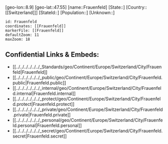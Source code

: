 ﻿---
location: [47.55,8.9]
mapzoom: [7,12] 
mapmarker: city 
type: City
tags:
- geo/City


SpocWebEntityId: 30237
isDeleted: false
confidential: public

---
[geo-lon::8.9]
[geo-lat::47.55]
[name::Frauenfeld]
[State::]
[Country::[[Switzerland]]]
[StateId::]
[Population::]
[Unknown::]


```leaflet
id: Frauenfeld
coordinates: [[Frauenfeld]]
markerFile: [[Frauenfeld]]
defaultZoom: 11 
maxZoom: 18
```


## Confidential Links & Embeds: 
- [[../../../../../../_Standards/geo/Continent/Europe/Switzerland/City/Frauenfeld|Frauenfeld]] 
- [[../../../../../../_public/geo/Continent/Europe/Switzerland/City/Frauenfeld.public|Frauenfeld.public]] 
- [[../../../../../../_internal/geo/Continent/Europe/Switzerland/City/Frauenfeld.internal|Frauenfeld.internal]] 
- [[../../../../../../_protect/geo/Continent/Europe/Switzerland/City/Frauenfeld.protect|Frauenfeld.protect]] 
- [[../../../../../../_private/geo/Continent/Europe/Switzerland/City/Frauenfeld.private|Frauenfeld.private]] 
- [[../../../../../../_personal/geo/Continent/Europe/Switzerland/City/Frauenfeld.personal|Frauenfeld.personal]] 
- [[../../../../../../_secret/geo/Continent/Europe/Switzerland/City/Frauenfeld.secret|Frauenfeld.secret]] 
